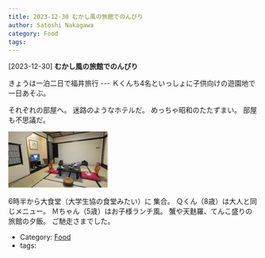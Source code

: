 ```yaml
---
title: 2023-12-30 むかし風の旅館でのんびり
author: Satoshi Nakagawa
category: Food
tags: 
---
```


[2023-12-30] **むかし風の旅館でのんびり** 

 きょうは一泊二日で福井旅行 ---
Ｋくんち4名といっしょに子供向けの遊園地で
一日あそぶ。

 それぞれの部屋へ。
迷路のようなホテルだ。
めっちゃ昭和のたたずまい。
部屋も不思議だ。

<a href="pict/2023-12-30-ryokan-pub.jpg">
<img src="pict/2023-12-30-ryokan-pub.jpg" alt="" width="200"/></a>

 6時半から大食堂（大学生協の食堂みたい）に
集合。
Ｑくん（8歳）は大人と同じメニュー。
Ｍちゃん（5歳）はお子様ランチ風。
蟹や天麩羅、てんこ盛りの旅館の夕飯。
ご馳走さまでした。

- Category: [Food](https://merapano.github.io/categories.html#Food)
- tags: 

